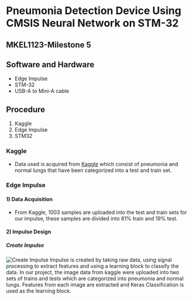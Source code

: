# Pneumonia Detection Device Using CMSIS Neural Network on STM-32
## MKEL1123-Milestone 5

## Software and Hardware
- Edge Impulse
- STM-32
- USB-A to Mini-A cable

## Procedure
1. Kaggle
2. Edge Impulse
3. STM32

### Kaggle
- Data used is acquired from [Kaggle](https://www.kaggle.com/datasets/paultimothymooney/chest-xray-pneumonia) which consist of pneumonia and normal lungs that have been categorized into a test and train set.

### Edge Impulse
#### 1) Data Acquisition
- From Kaggle, 1003 samples are uploaded into the test and train sets for our impulse, these samples are divided into 81% train and 19% test.

#### 2) Impulse Design
##### Create Impulse
![Create Impulse](https://user-images.githubusercontent.com/104577236/178251758-65769cee-b092-4b45-bf51-6d16b65598de.jpg)
Impulse is created by taking raw data, using signal processing to extract features and using a learning block to classify the data. In our project, the image data from kaggle were uploaded into two sets of trains and tests which are categorized into pneumonia and normal lungs. Features from each image are extracted and Keras Classification is used as the learning block.


